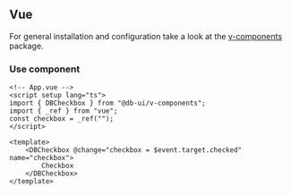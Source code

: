 ## Vue

For general installation and configuration take a look at the [v-components](https://www.npmjs.com/package/@db-ui/v-components) package.

### Use component

```vue App.vue
<!-- App.vue -->
<script setup lang="ts">
import { DBCheckbox } from "@db-ui/v-components";
import { _ref } from "vue";
const checkbox = _ref("");
</script>

<template>
	<DBCheckbox @change="checkbox = $event.target.checked" name="checkbox">
		Checkbox
	</DBCheckbox>
</template>
```
